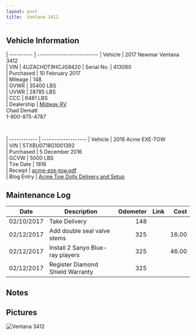 ```yaml
---
layout: post  
title:  Ventana 3412
...
```


## Vehicle Information

| ---------- | -------------------------- 
| Vehicle    | 2017 Newmar Ventana 3412                                               
| VIN        | 4UZACHDT9HCJG9420
| Serial No. | 413080                                                                 
| Purchased  | 10 February 2017                                                       
| Mileage    | 148                                                                    
| GVWR       | 35400 LBS                                                              
| UVWR       | 28785 LBS                                                              
| CCC        | 6481  LBS                                                              
| Dealership | [Midway RV](http://www.midwayrv.com/)<br>Chad Dematt<br>1-800-875-4787 

&nbsp;

| ------------ | ------------------- 
| Vehicle      | 2016 Acme EXE-TOW                                                        
| VIN          | 5TXBU0718G1001392                                                        
| Purchased    | 5 December 2016                                                          
| GCVW         | 5000 LBS                                                                 
| Tire Date    | 1816                                                                     
| Receipt      | [acme-eze-tow.pdf](/artifacts/acme-eze-tow.pdf)                          
| Blog Entry   | [Acme Tow Dolly Delivery and Setup](/acme-tow-dolly-delivery-and-setup/) 

## Maintenance Log

| Date       | Description                      | Odometer | Link  | Cost     
| ---------- | -------------------------------- | -------: | ----- | -------: 
| 02/10/2017 | Take Delivery                    |     148  |       |          
| 02/12/2017 | Add double seal valve stems      |     325  |       |   16.00  
| 02/12/2017 | Install 2 Sanyo Blue-ray players |     325  |       |   46.00  
| 02/12/2017 | Register Diamond Shield Warranty |     325  |       |          


## Notes

## Pictures

![Ventana 3412](http://i.imgur.com/pdJSjSa.jpg)
